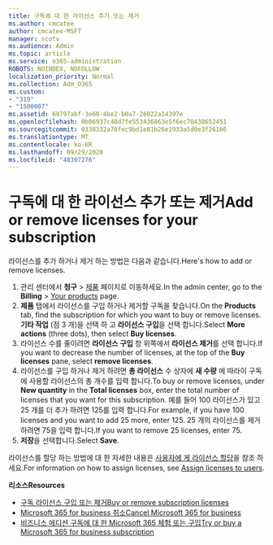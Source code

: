 ```yaml
---
title: 구독에 대 한 라이선스 추가 또는 제거
ms.author: cmcatee
author: cmcatee-MSFT
manager: scotv
ms.audience: Admin
ms.topic: article
ms.service: o365-administration
ROBOTS: NOINDEX, NOFOLLOW
localization_priority: Normal
ms.collection: Adm_O365
ms.custom:
- "319"
- "1500007"
ms.assetid: 69797abf-3e60-4be2-b0a7-26022a14397e
ms.openlocfilehash: 0b86937c48d7fe553436863e5f6ec70438652451
ms.sourcegitcommit: 0338332a70fec9bd1e81b26e1933a5d0e3f261b6
ms.translationtype: MT
ms.contentlocale: ko-KR
ms.lasthandoff: 09/29/2020
ms.locfileid: "48307276"
---
```

# <a name="add-or-remove-licenses-for-your-subscription"></a><span data-ttu-id="7d783-102">구독에 대 한 라이선스 추가 또는 제거</span><span class="sxs-lookup"><span data-stu-id="7d783-102">Add or remove licenses for your subscription</span></span>

<span data-ttu-id="7d783-103">라이선스를 추가 하거나 제거 하는 방법은 다음과 같습니다.</span><span class="sxs-lookup"><span data-stu-id="7d783-103">Here's how to add or remove licenses.</span></span>
  
1. <span data-ttu-id="7d783-104">관리 센터에서 **청구** > [제품](https://go.microsoft.com/fwlink/p/?linkid=842054) 페이지로 이동하세요.</span><span class="sxs-lookup"><span data-stu-id="7d783-104">In the admin center, go to the **Billing** > [Your products](https://go.microsoft.com/fwlink/p/?linkid=842054) page.</span></span>
2. <span data-ttu-id="7d783-105">**제품** 탭에서 라이선스를 구입 하거나 제거할 구독을 찾습니다.</span><span class="sxs-lookup"><span data-stu-id="7d783-105">On the **Products** tab, find the subscription for which you want to buy or remove licenses.</span></span> <span data-ttu-id="7d783-106">**기타 작업** (점 3 개)을 선택 하 고 **라이선스 구입**을 선택 합니다.</span><span class="sxs-lookup"><span data-stu-id="7d783-106">Select **More actions** (three dots), then select **Buy licenses**.</span></span>
3. <span data-ttu-id="7d783-107">라이선스 수를 줄이려면 **라이선스 구입** 창 위쪽에서 **라이선스 제거**를 선택 합니다.</span><span class="sxs-lookup"><span data-stu-id="7d783-107">If you want to decrease the number of licenses, at the top of the **Buy licenses** pane, select **remove licenses**.</span></span>
4. <span data-ttu-id="7d783-108">라이선스를 구입 하거나 제거 하려면 **총 라이선스** 수 상자에 **새 수량** 에 따라이 구독에 사용할 라이선스의 총 개수를 입력 합니다.</span><span class="sxs-lookup"><span data-stu-id="7d783-108">To buy or remove licenses, under **New quantity** in the **Total licenses** box, enter the total number of licenses that you want for this subscription.</span></span> <span data-ttu-id="7d783-109">예를 들어 100 라이선스가 있고 25 개를 더 추가 하려면 125를 입력 합니다.</span><span class="sxs-lookup"><span data-stu-id="7d783-109">For example, if you have 100 licenses and you want to add 25 more, enter 125.</span></span> <span data-ttu-id="7d783-110">25 개의 라이선스를 제거 하려면 75을 입력 합니다.</span><span class="sxs-lookup"><span data-stu-id="7d783-110">If you want to remove 25 licenses, enter 75.</span></span>
5. <span data-ttu-id="7d783-111">**저장**을 선택합니다.</span><span class="sxs-lookup"><span data-stu-id="7d783-111">Select **Save**.</span></span>

<span data-ttu-id="7d783-112">라이선스를 할당 하는 방법에 대 한 자세한 내용은 [사용자에 게 라이선스 할당](https://docs.microsoft.com/microsoft-365/admin/manage/assign-licenses-to-users)을 참조 하세요.</span><span class="sxs-lookup"><span data-stu-id="7d783-112">For information on how to assign licenses, see [Assign licenses to users](https://docs.microsoft.com/microsoft-365/admin/manage/assign-licenses-to-users).</span></span>

<span data-ttu-id="7d783-113">**리소스**</span><span class="sxs-lookup"><span data-stu-id="7d783-113">**Resources**</span></span>
  
- [<span data-ttu-id="7d783-114">구독 라이선스 구입 또는 제거</span><span class="sxs-lookup"><span data-stu-id="7d783-114">Buy or remove subscription licenses</span></span>](https://docs.microsoft.com/microsoft-365/commerce/licenses/buy-licenses)
- [<span data-ttu-id="7d783-115">Microsoft 365 for business 취소</span><span class="sxs-lookup"><span data-stu-id="7d783-115">Cancel Microsoft 365 for business</span></span>](https://docs.microsoft.com/microsoft-365/commerce/subscriptions/cancel-your-subscription)
- [<span data-ttu-id="7d783-116">비즈니스 에디션 구독에 대 한 Microsoft 365 체험 또는 구입</span><span class="sxs-lookup"><span data-stu-id="7d783-116">Try or buy a Microsoft 365 for business subscription</span></span>](https://docs.microsoft.com/microsoft-365/commerce/try-or-buy-microsoft-365)